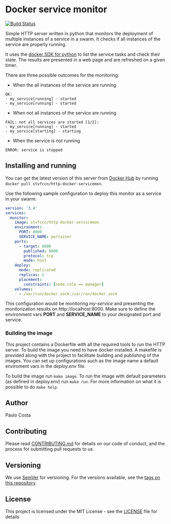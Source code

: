 # Docker service monitor

[![Build Status](https://dev.azure.com/pcosta-fccn/Docker%20base%20images/_apis/build/status/fccn.http-docker-servicemon?branchName=master)](https://dev.azure.com/pcosta-fccn/Docker%20base%20images/_build/latest?definitionId=7&branchName=master)

Simple HTTP server written in python that monitors the deployment of multiple instances of a service in a swarm. It checks if all instances of the service are properly running.

It uses the [docker SDK for python](https://docker-py.readthedocs.io) to list the service tasks and check their state. The results are presented in a web page and are refreshed on a given timer.

There are three possible outcomes for the monitoring:
- When the all instances of the service are running

```
OK:
- my_service[running] - started
- my_service[running] - started

```

- When not all instances of the service are running

```
FAIL: not all services are started [1/2]:
- my_service[running] - started
- my_service[starting] - starting

```

- When the service is not running

```
ERROR: service is stopped

```

## Installing and running

You can get the latest version of this server from [Docker Hub](https://hub.docker.com/r/stvfccn/http-docker-servicemon) by running ```docker pull stvfccn/http-docker-servicemon```.

Use the following sample configuration to deploy this monitor as a service in your swarm:

```yaml
version: '3.4'
services:
  monitor:
    image: stvfccn/http-docker-servicemon
    environment:
      PORT: 8000
      SERVICE_NAME: portainer
    ports:
      - target: 8000
        published: 8000
        protocol: tcp
        mode: host
    deploy:
      mode: replicated
      replicas: 1
      placement:
        constraints: [node.role == manager]
    volumes:
      - /var/run/docker.sock:/var/run/docker.sock
```

This configuration would be monitoring *my-service* and presenting the monitorization results on http://localhost:8000. Make sure to define the environment vars **PORT** and **SERVICE_NAME** to your designated port and service.

### Building the image

This project contains a Dockerfile with all the required tools to run the HTTP server. To build the image you need to have docker installed. A makefile is provided along with the project to facilitate building and publishing of the images. You can set up configurations such as the image name a default enviroment vars in the *deploy.env* file.

To build the image run ```make image```. To run the image with default parameters (as defined in deploy.env) run ```make run```. For more information on what it is possible to do ```make help```.

## Author

Paulo Costa

## Contributing

Please read [CONTRIBUTING.md](CONTRIBUTING.md) for details on our code of conduct, and the process for submitting pull requests to us.

## Versioning

We use [SemVer](http://semver.org/) for versioning. For the versions available, see the [tags on this repository](https://github.com/fccn/http-docker-servicemon/tags).

## License

This project is licensed under the MIT License - see the [LICENSE](LICENSE) file for details
